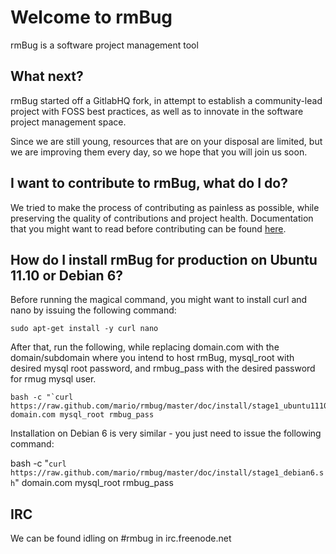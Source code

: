 # Welcome to rmBug

rmBug is a software project management tool 

## What next?

rmBug started off a GitlabHQ fork, in attempt to establish a community-lead
project with FOSS best practices, as well as to innovate in the software project
management space.

Since we are still young, resources that are on your disposal are limited, but
we are improving them every day, so we hope that you will join us soon.

## I want to contribute to rmBug, what do I do?

We tried to make the process of contributing as painless as possible, while preserving
the quality of contributions and project health. Documentation that you might want to
read before contributing can be found [here](https://github.com/mario/rmbug/tree/master/doc).

## How do I install rmBug for production on Ubuntu 11.10 or Debian 6?

Before running the magical command, you might want to install curl and nano by issuing the following
command:

	sudo apt-get install -y curl nano

After that, run the following, while replacing domain.com with the domain/subdomain where you
intend to host rmBug, mysql_root with desired mysql root password, and rmbug_pass with the
desired password for rmug mysql user.

	bash -c "`curl https://raw.github.com/mario/rmbug/master/doc/install/stage1_ubuntu1110.sh`" domain.com mysql_root rmbug_pass
	
Installation on Debian 6 is very similar - you just need to issue the following command:

  bash -c "`curl https://raw.github.com/mario/rmbug/master/doc/install/stage1_debian6.sh`" domain.com mysql_root rmbug_pass

## IRC

We can be found idling on #rmbug in irc.freenode.net
